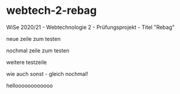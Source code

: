 # webtech-2-rebag
WiSe 2020/21 - Webtechnologie 2 - Prüfungsprojekt - Titel "Rebag"

neue zeile zum testen

nochmal zeile zum testen


weitere testzeile

wie auch sonst - gleich nochmal!

helloooooooooooo